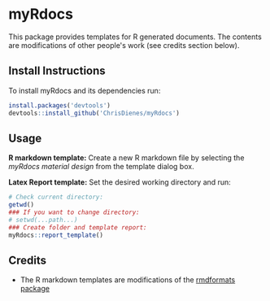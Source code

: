# myRdocs

This package provides templates for R generated documents. The contents are modifications of other people's work (see credits section below).

## Install Instructions
To install myRdocs and its dependencies run:
```r
install.packages('devtools')
devtools::install_github('ChrisDienes/myRdocs')
```

## Usage

**R markdown template:** Create a new R markdown file by selecting the _myRdocs material design_ from the template dialog box.

**Latex Report template:** Set the desired working directory and run:
```r
# Check current directory:
getwd()
### If you want to change directory:
# setwd(...path...)
### Create folder and template report:
myRdocs::report_template()
```

## Credits

- The R markdown templates are modifications of the [rmdformats package](https://github.com/juba/rmdformats)


